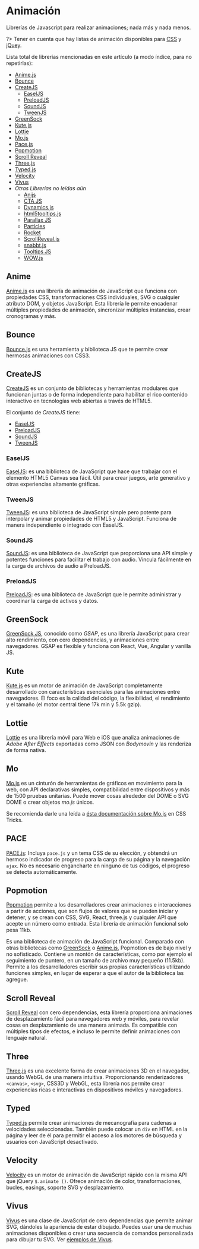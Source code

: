 # Animación

Librerías de Javascript para realizar animaciones; nada más y nada menos.

?> Tener en cuenta que hay listas de animación disponibles para [CSS](/c/css/animacion.md) y [jQuey](/c/jquery/animacion.md).

Lista total de librerías mencionadas en este artículo (a modo índice, para no repetirlas):

<!-- abcdefghijklmnñopqrstuvwxyz -->
- [Anime.js](/c/js/animacion#anime)
- [Bounce](/c/js/animacion#bounce)
- [CreateJS](/c/js/animacion#createjs)
  - [EaselJS](/c/js/animacion#easeljs)
  - [PreloadJS](/c/js/animacion#preloadjs)
  - [SoundJS](/c/js/animacion#soundjs)
  - [TweenJS](/c/js/animacion#tweenjs)
- [GreenSock](/c/js/animacion#greenSock)
- [Kute.js](/c/js/animacion#kute)
- [Lottie](/c/js/animacion#lottie)
- [Mo.js](/c/js/animacion#mo)
- [Pace.js](/c/js/animacion#pace)
- [Popmotion](/c/js/animacion#popmotion)
- [Scroll Reveal](/c/js/animacion#scroll-reveal)
- [Three.js](/c/js/animacion#three)
- [Typed.js](/c/js/animacion#typed)
- [Velocity](/c/js/animacion#velocity)
- [Vivus](/c/js/animacion#vivus)
- _Otras Librerías no leídas aún_
  - [Anijs](https://github.com/anijs/anijs)
  - [CTA JS](https://github.com/chinchang/cta.js)
  - [Dynamics.js](https://github.com/michaelvillar/dynamics.js)
  - [html5tooltips.js](https://github.com/ytiurin/html5tooltipsjs)
  - [Parallax JS](https://github.com/wagerfield/parallax)
  - [Particles](https://github.com/VincentGarreau/particles.js/)
  - [Rocket](https://github.com/miniMAC/rocket)
  - [ScrollReveal.js](https://github.com/jlmakes/scrollreveal)
  - [snabbt.js](https://github.com/daniel-lundin/snabbt.js)
  - [Tooltips JS](https://github.com/ytiurin/html5tooltipsjs)
  - [WOW.js](https://github.com/matthieua/WOW)

<!--//
abcdefghijklmnñopqrstuvwxyz
- [](/c/js/animacion#)
/
/-->

## Anime

[Anime.js](https://github.com/juliangarnier/anime) es una librería de animación de JavaScript que funciona con propiedades CSS, transformaciones CSS individuales, SVG o cualquier atributo DOM, y objetos JavaScript. Esta librería le permite encadenar múltiples propiedades de animación, sincronizar múltiples instancias, crear cronogramas y más.

## Bounce

[Bounce.js](https://github.com/tictail/bounce.js) es una herramienta y biblioteca JS que te permite crear hermosas animaciones con CSS3.

## CreateJS

[CreateJS](https://createjs.com/) es un conjunto de bibliotecas y herramientas modulares que funcionan juntas o de forma independiente para habilitar el rico contenido interactivo en tecnologías web abiertas a través de HTML5.

El conjunto de _CreateJS_ tiene:

- [EaselJS](/c/js/animacion#easeljs)
- [PreloadJS](/c/js/animacion#preloadjs)
- [SoundJS](/c/js/animacion#soundjs)
- [TweenJS](/c/js/animacion#tweenjs)
  
### EaselJS

[EaselJS](https://createjs.com/easeljs): es una biblioteca de JavaScript que hace que trabajar con el elemento HTML5 Canvas sea fácil. Útil para crear juegos, arte generativo y otras experiencias altamente gráficas.

### TweenJS

[TweenJS](https://createjs.com/tweenjs): es una biblioteca de JavaScript simple pero potente para interpolar y animar propiedades de HTML5 y JavaScript. Funciona de manera independiente o integrado con EaselJS.

### SoundJS

[SoundJS](https://createjs.com/soundjs): es una biblioteca de JavaScript que proporciona una API simple y potentes funciones para facilitar el trabajo con audio. Vincula fácilmente en la carga de archivos de audio a PreloadJS.

### PreloadJS

[PreloadJS](https://createjs.com/preloadjs): es una biblioteca de JavaScript que le permite administrar y coordinar la carga de activos y datos.

## GreenSock

[GreenSock JS](https://github.com/greensock/GreenSock-JS), conocido como _GSAP_, es una librería JavaScript para crear alto rendimiento, con cero dependencias, y animaciones entre navegadores. GSAP es flexible y funciona con React, Vue, Angular y vanilla JS. 

## Kute

[Kute.js](https://github.com/thednp/kute.js/) es un motor de animación de JavaScript completamente desarrollado con características esenciales para las animaciones entre navegadores. El foco es la calidad del código, la flexibilidad, el rendimiento y el tamaño (el motor central tiene 17k min y 5.5k gzip). 

## Lottie

[Lottie](https://github.com/airbnb/lottie-web) es una librería móvil para Web e iOS que analiza animaciones de _Adobe After Effects_ exportadas como JSON con _Bodymovin_ y las renderiza de forma nativa.

## Mo

[Mo.js](https://github.com/legomushroom/mojs) es un cinturón de herramientas de gráficos en movimiento para la web, con API declarativas simples, compatibilidad entre dispositivos y más de 1500 pruebas unitarias. Puede mover cosas alrededor del DOME o SVG DOME o crear objetos _mo.js_ únicos.

Se recomienda darle una leída a [ésta documentación sobre Mo.js](https://css-tricks.com/introduction-mo-js/) en CSS Tricks.

## PACE

[PACE.js](https://github.com/HubSpot/pace/): Incluya `pace.js` y un tema CSS de su elección, y obtendrá un hermoso indicador de progreso para la carga de su página y la navegación `ajax`. No es necesario engancharte en ninguno de tus códigos, el progreso se detecta automáticamente.

## Popmotion

[Popmotion](https://github.com/popmotion/popmotion) permite a los desarrolladores crear animaciones e interacciones a partir de acciones, que son flujos de valores que se pueden iniciar y detener, y se crean con CSS, SVG, React, three.js y cualquier API que acepte un número como entrada. Esta librería de animación funcional solo pesa 11kb.

Es una biblioteca de animación de JavaScript funcional. Comparado con otras bibliotecas como [GreenSock](/c/js/animacion#greenSock) o [Anime.js](/c/js/animacion#animejs), Popmotion es de bajo nivel y no sofisticado. Contiene un montón de características, como por ejemplo el seguimiento de puntero, en un tamaño de archivo muy pequeño (11.5kb). Permite a los desarrolladores escribir sus propias características utilizando funciones simples, en lugar de esperar a que el autor de la biblioteca las agregue.

## Scroll Reveal

[Scroll Reveal](https://github.com/jlmakes/scrollreveal) con cero dependencias, esta librería proporciona animaciones de desplazamiento fácil para navegadores web y móviles, para revelar cosas en desplazamiento de una manera animada. Es compatible con múltiples tipos de efectos, e incluso le permite definir animaciones con lenguaje natural.

## Three

[Three.js](https://github.com/mrdoob/three.js/) es una excelente forma de crear animaciones 3D en el navegador, usando WebGL de una manera intuitiva. Proporcionando renderizadores `<canvas>`, `<svg>`, CSS3D y WebGL, esta librería nos permite crear experiencias ricas e interactivas en dispositivos móviles y navegadores.

## Typed

[Typed.js](https://github.com/mattboldt/typed.js) permite crear animaciones de mecanografía para cadenas a velocidades seleccionadas. También puede colocar un `div` en HTML en la página y leer de él para permitir el acceso a los motores de búsqueda y usuarios con JavaScript desactivado.

## Velocity

[Velocity](https://github.com/julianshapiro/velocity) es un motor de animación de JavaScript rápido con la misma API que jQuery `$.animate ()`. Ofrece animación de color, transformaciones, bucles, easings, soporte SVG y desplazamiento.

## Vivus

[Vivus](https://github.com/maxwellito/vivus) es una clase de JavaScript de cero dependencias que permite animar SVG, dándoles la apariencia de estar dibujado. Puedes usar una de muchas animaciones disponibles o crear una secuencia de comandos personalizada para dibujar tu SVG. Ver [ejemplos de Vivus](https://maxwellito.github.io/vivus-instant/).
